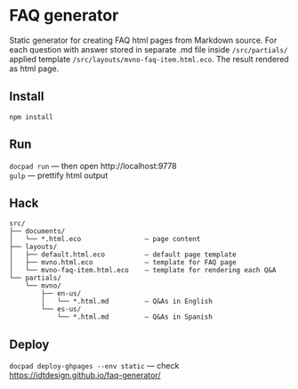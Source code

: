 # FAQ generator

Static generator for creating FAQ html pages from Markdown source.
For each question with answer stored in separate .md file inside `/src/partials/` applied template `/src/layouts/mvno-faq-item.html.eco`. 
The result rendered as html page.

## Install

`npm install`

## Run 

`docpad run` — then open http://localhost:9778  
`gulp` — prettify html output

## Hack

```
src/
├── documents/
│   └── *.html.eco                — page content
├── layouts/
│   ├── default.html.eco          — default page template
│   ├── mvno.html.eco             — template for FAQ page
│   └── mvno-faq-item.html.eco    — template for rendering each Q&A
└── partials/
    └── mvno/
        ├── en-us/
        │   └── *.html.md         — Q&As in English
        └── es-us/
            └── *.html.md         — Q&As in Spanish
```

## Deploy

`docpad deploy-ghpages --env static` — check https://idtdesign.github.io/faq-generator/
